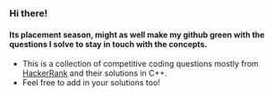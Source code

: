 ### Hi there! 
#### Its placement season, might as well make my github green with the questions I solve to stay in touch with the concepts. 
- This is a collection of competitive coding questions mostly from [HackerRank](https://hackerrank.com) and their solutions in C++.
- Feel free to add in your solutions too!
